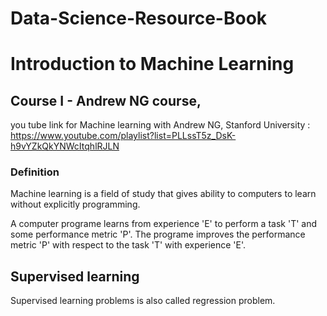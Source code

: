 # Data-Science-Resource-Book

# Introduction to Machine Learning
## Course I - Andrew NG course, 
you tube link for Machine learning with Andrew NG, Stanford University : https://www.youtube.com/playlist?list=PLLssT5z_DsK-h9vYZkQkYNWcItqhlRJLN

### Definition
Machine learning is a field of study that gives ability to computers to learn without explicitly programming.

A computer programe learns from experience 'E' to perform a task 'T' and some performance metric 'P'. The programe improves
the performance metric 'P' with respect to the task 'T' with experience 'E'. 

## Supervised learning
Supervised learning problems is also called regression problem. 



